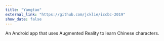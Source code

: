 ```yaml
---
title: "Yangtao"
external_link: "https://github.com/jcklie/iccbc-2019"
show_date: false
---
```


An Android app that uses Augmented Reality to learn Chinese characters.
